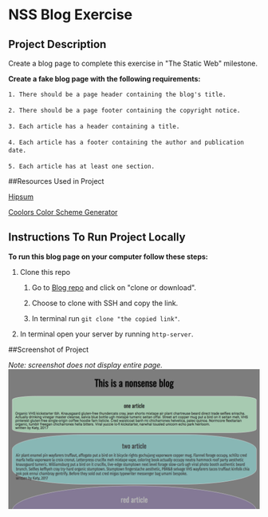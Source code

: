 # NSS Blog Exercise

## Project Description

Create a blog page to complete this exercise in "The Static Web" milestone. 

**Create a fake blog page with the following requirements:**

	1. There should be a page header containing the blog's title.

	2. There should be a page footer containing the copyright notice.

	3. Each article has a header containing a title.

	4. Each article has a footer containing the author and publication date.

	5. Each article has at least one section.

##Resources Used in Project

[Hipsum](https://hipsum.co/)

[Coolors Color Scheme Generator](https://coolors.co/)

## Instructions To Run Project Locally

**To run this blog page on your computer follow these steps:**

1. Clone this repo 

	1. Go to [Blog repo](https://github.com/katherinetuter/blog) and click on "clone or download".

	2. Choose to clone with SSH and copy the link.

	3. In terminal run `git clone "the copied link"`.

2. In terminal open your server by running `http-server`.


##Screenshot of Project

*Note: screenshot does not display entire page.*
![Blog Screenshot](https://raw.githubusercontent.com/katherinetuter/blog/master/Screen%20Shot%202017-02-20%20at%207.18.39%20PM.png)


